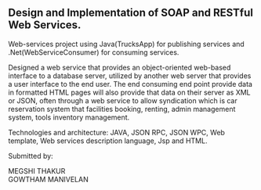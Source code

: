 
## Design and Implementation of SOAP and RESTful Web Services.

Web-services project using Java(TrucksApp) for publishing services and .Net(WebServiceConsumer) for consuming services.<br/>

Designed a web service that provides an object-oriented web-based interface to a database server, utilized by another web server that provides a user interface to the end user.  The end consuming end point provide data in formatted HTML pages will also provide that data on their server as XML or JSON, often through a web service to allow syndication which is car reservation system that facilities booking, renting, admin management system, tools inventory management. <br/>

Technologies and architecture: JAVA, JSON RPC, JSON WPC, Web template, Web services description language, Jsp and HTML.<br/>

Submitted by:<br/>

MEGSHI THAKUR<br/>
GOWTHAM MANIVELAN
